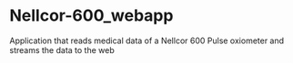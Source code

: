 # Nellcor-600_webapp
Application that reads medical data of a Nellcor 600 Pulse oxiometer and streams the data to the web

